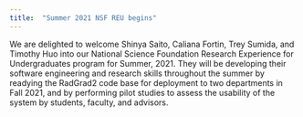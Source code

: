 ```yaml
---
title:  "Summer 2021 NSF REU begins"
---
```


We are delighted to welcome Shinya Saito, Caliana Fortin, Trey Sumida, and Timothy Huo into our National Science Foundation Research Experience for Undergraduates program for Summer, 2021. They will be developing their software engineering and research skills throughout the summer by readying the RadGrad2 code base for deployment to two departments in Fall 2021, and by performing pilot studies to assess the usability of the system by students, faculty, and advisors.

